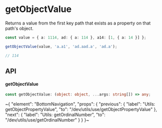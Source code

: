 
# getObjectValue

Returns a value from the first key path that exists as a property on that path's object.

```ts
const value = { a: 1114, ad: { a: 114 }, a14: [1, { a: 14 }] };

getObjectValue(value, 'a.a1', 'ad.aad.a', 'ad.a');

// 114
```

## API

#### getObjectValue

```ts
const getObjectValue: (object: object, ...args: string[]) => any;
```


~{
  "element": "BottomNavigation",
  "props": {
    "previous": {
      "label": "Utils: getObjectPropertyValue",
      "to": "/dev/utils/use/getObjectPropertyValue"
    },
    "next": {
      "label": "Utils: getOrdinalNumber",
      "to": "/dev/utils/use/getOrdinalNumber"
    }
  }
}~
